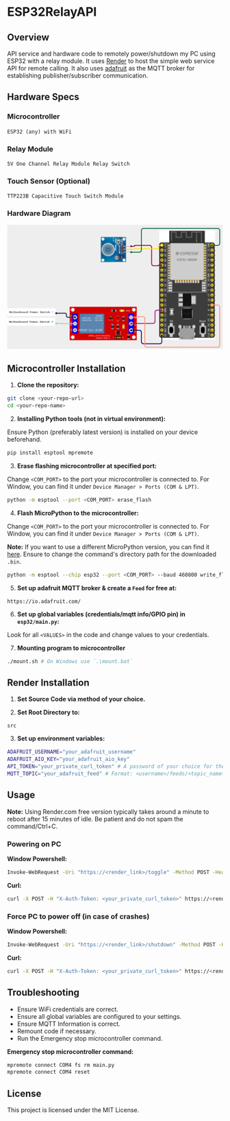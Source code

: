 # ESP32RelayAPI

## Overview
API service and hardware code to remotely power/shutdown my PC using ESP32 with a relay module. It uses [Render](https://render.com/) to host the simple web service API for remote calling. It also uses [adafruit](https://io.adafruit.com/) as the MQTT broker for establishing publisher/subscriber communication.


## Hardware Specs

### Microcontroller
```
ESP32 (any) with WiFi
```

### Relay Module
```
5V One Channel Relay Module Relay Switch
```

### Touch Sensor (Optional)
```
TTP223B Capacitive Touch Switch Module
```


### Hardware Diagram

![alt text](https://github.com/BryanL43/ESP32RelayAPI/blob/main/assets/Hardware_Diagram.png "Hardware Diagram")


## Microcontroller Installation

1. **Clone the repository:**
```sh
git clone <your-repo-url>
cd <your-repo-name>
```

2. **Installing Python tools (not in virtual environment):**

Ensure Python (preferably latest version) is installed on your device beforehand.
```sh
pip install esptool mpremote
```

3. **Erase flashing microcontroller at specified port:**

Change `<COM_PORT>` to the port your microcontroller is connected to. For Window, you can find it under `Device Manager > Ports (COM & LPT)`.
```sh
python -m esptool --port <COM_PORT> erase_flash
```

4. **Flash MicroPython to the microcontroller:**

Change `<COM_PORT>` to the port your microcontroller is connected to. For Window, you can find it under `Device Manager > Ports (COM & LPT)`.

**Note:** If you want to use a different MicroPython version, you can find it [here](https://micropython.org/download/ESP32_GENERIC/). Ensure to change the command's directory path for the downloaded `.bin`.
```sh
python -m esptool --chip esp32 --port <COM_PORT> --baud 460800 write_flash -z 0x1000 ./ESP32_GENERIC-20250415-v1.25.0.bin
```

5. **Set up adafruit MQTT broker & create a `Feed` for free at:**
```
https://io.adafruit.com/
```

6. **Set up global variables (credentials/mqtt info/GPIO pin) in `esp32/main.py`:**

Look for all `<VALUES>` in the code and change values to your credentials.

7. **Mounting program to microcontroller**
```sh
./mount.sh # On Windows use `.\mount.bat`
```


## Render Installation

1. **Set Source Code via method of your choice.**

2. **Set Root Directory to:**
```
src
```

3. **Set up environment variables:**
```sh
ADAFRUIT_USERNAME="your_adafruit_username"
ADAFRUIT_AIO_KEY="your_adafruit_aio_key"
API_TOKEN="your_private_curl_token" # A password of your choice for the curl command
MQTT_TOPIC="your_adafruit_feed" # Format: <username>/feeds/<topic_name>
```

## Usage

**Note:** Using Render.com free version typically takes around a minute to reboot after 15 minutes of idle. Be patient and do not spam the command/Ctrl+C.

### Powering on PC

**Window Powershell:**
```sh
Invoke-WebRequest -Uri "https://<render_link>/toggle" -Method POST -Headers @{ "X-Auth-Token" = "<your_private_curl_token>" }
```

**Curl:**
```sh
curl -X POST -H "X-Auth-Token: <your_private_curl_token>" https://<render_link>/toggle
```

### Force PC to power off (in case of crashes)

**Window Powershell:**
```sh
Invoke-WebRequest -Uri "https://<render_link>/shutdown" -Method POST -Headers @{ "X-Auth-Token" = "<your_private_curl_token>" }
```

**Curl:**
```sh
curl -X POST -H "X-Auth-Token: <your_private_curl_token>" https://<render_link>/shutdown
```


## Troubleshooting
- Ensure WiFi credentials are correct.
- Ensure all global variables are configured to your settings.
- Ensure MQTT Information is correct.
- Remount code if necessary.
- Run the Emergency stop microcontroller command.

**Emergency stop microcontroller command:**
```sh
mpremote connect COM4 fs rm main.py
mpremote connect COM4 reset
```


## License
This project is licensed under the MIT License.